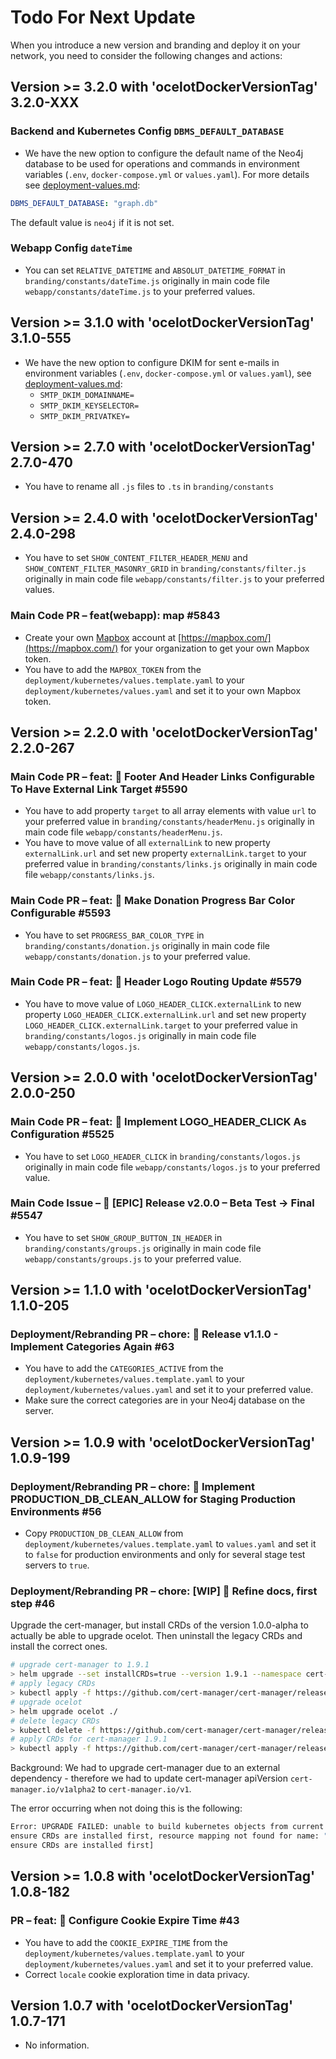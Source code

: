# Todo For Next Update

When you introduce a new version and branding and deploy it on your network, you need to consider the following changes and actions:

## Version >= 3.2.0 with 'ocelotDockerVersionTag' 3.2.0-XXX

### Backend and Kubernetes Config `DBMS_DEFAULT_DATABASE`

- We have the new option to configure the default name of the Neo4j database to be used for operations and commands in environment variables (`.env`, `docker-compose.yml` or `values.yaml`).
For more details see  [deployment-values.md](deployment-values.md):

```yaml
DBMS_DEFAULT_DATABASE: "graph.db"
```

The default value is `neo4j` if it is not set.

### Webapp Config `dateTime`

- You can set `RELATIVE_DATETIME` and `ABSOLUT_DATETIME_FORMAT` in `branding/constants/dateTime.js` originally in main code file `webapp/constants/dateTime.js` to your preferred values.

## Version >= 3.1.0 with 'ocelotDockerVersionTag' 3.1.0-555

- We have the new option to configure DKIM for sent e-mails in environment variables (`.env`, `docker-compose.yml` or `values.yaml`), see [deployment-values.md](deployment-values.md):
  - `SMTP_DKIM_DOMAINNAME=`
  - `SMTP_DKIM_KEYSELECTOR=`
  - `SMTP_DKIM_PRIVATKEY=`

## Version >= 2.7.0 with 'ocelotDockerVersionTag' 2.7.0-470

- You have to rename all `.js` files  to `.ts` in `branding/constants`

## Version >= 2.4.0 with 'ocelotDockerVersionTag' 2.4.0-298

- You have to set `SHOW_CONTENT_FILTER_HEADER_MENU` and `SHOW_CONTENT_FILTER_MASONRY_GRID` in `branding/constants/filter.js` originally in main code file `webapp/constants/filter.js` to your preferred values.

### Main Code PR –  feat(webapp): map #5843

- Create your own [Mapbox](https://mapbox.com/) account at [https://mapbox.com/](https://mapbox.com/) for your organization to get your own Mapbox token.
- You have to add the `MAPBOX_TOKEN` from the `deployment/kubernetes/values.template.yaml` to your `deployment/kubernetes/values.yaml` and set it to your own Mapbox token.

## Version >= 2.2.0 with 'ocelotDockerVersionTag' 2.2.0-267

### Main Code PR – feat: 🍰 Footer And Header Links Configurable To Have External Link Target #5590

- You have to add property `target` to all array elements with value `url` to your preferred value in `branding/constants/headerMenu.js` originally in main code file `webapp/constants/headerMenu.js`.
- You have to move value of all `externalLink` to new property `externalLink.url` and set new property `externalLink.target` to your preferred value in `branding/constants/links.js` originally in main code file `webapp/constants/links.js`.

### Main Code PR – feat: 🍰 Make Donation Progress Bar Color Configurable #5593

- You have to set `PROGRESS_BAR_COLOR_TYPE` in `branding/constants/donation.js` originally in main code file `webapp/constants/donation.js` to your preferred value.

### Main Code PR – feat: 🍰 Header Logo Routing Update #5579

- You have to move value of `LOGO_HEADER_CLICK.externalLink` to new property `LOGO_HEADER_CLICK.externalLink.url` and set new property `LOGO_HEADER_CLICK.externalLink.target` to your preferred value in `branding/constants/logos.js` originally in main code file `webapp/constants/logos.js`.

## Version >= 2.0.0 with 'ocelotDockerVersionTag' 2.0.0-250

### Main Code PR – feat: 🍰 Implement LOGO_HEADER_CLICK As Configuration #5525

- You have to set `LOGO_HEADER_CLICK` in `branding/constants/logos.js` originally in main code file `webapp/constants/logos.js` to your preferred value.

### Main Code Issue – 🌟 [EPIC] Release v2.0.0 – Beta Test → Final #5547

- You have to set `SHOW_GROUP_BUTTON_IN_HEADER` in `branding/constants/groups.js` originally in main code file `webapp/constants/groups.js` to your preferred value.

## Version >= 1.1.0 with 'ocelotDockerVersionTag' 1.1.0-205

### Deployment/Rebranding PR – chore: 🍰 Release v1.1.0 - Implement Categories Again #63

- You have to add the `CATEGORIES_ACTIVE` from the `deployment/kubernetes/values.template.yaml` to your `deployment/kubernetes/values.yaml` and set it to your preferred value.
- Make sure the correct categories are in your Neo4j database on the server.

## Version >= 1.0.9 with 'ocelotDockerVersionTag' 1.0.9-199

### Deployment/Rebranding PR – chore: 🍰 Implement PRODUCTION_DB_CLEAN_ALLOW for Staging Production Environments #56

- Copy `PRODUCTION_DB_CLEAN_ALLOW` from `deployment/kubernetes/values.template.yaml` to `values.yaml` and set it to `false` for production environments and only for several stage test servers to `true`.

### Deployment/Rebranding PR – chore: [WIP] 🍰 Refine docs, first step #46

Upgrade the cert-manager, but install CRDs of the version 1.0.0-alpha to actually be able to upgrade ocelot. Then uninstall the legacy CRDs and install the correct ones.

```bash
# upgrade cert-manager to 1.9.1
> helm upgrade --set installCRDs=true --version 1.9.1 --namespace cert-manager cert-manager jetstack/cert-manager
# apply legacy CRDs
> kubectl apply -f https://github.com/cert-manager/cert-manager/releases/download/v1.0.0-alpha.1/cert-manager.crds.yaml
# upgrade ocelot
> helm upgrade ocelot ./
# delete legacy CRDs
> kubectl delete -f https://github.com/cert-manager/cert-manager/releases/download/v1.0.0-alpha.1/cert-manager.crds.yaml
# apply CRDs for cert-manager 1.9.1
> kubectl apply -f https://github.com/cert-manager/cert-manager/releases/download/v1.9.1/cert-manager.crds.yaml
```

Background: We had to upgrade cert-manager due to an external dependency - therefore we had to update cert-manager apiVersion `cert-manager.io/v1alpha2` to `cert-manager.io/v1`.

The error occurring when not doing this is the following:

```bash
Error: UPGRADE FAILED: unable to build kubernetes objects from current release manifest: [resource mapping not found for name: "letsencrypt-production" namespace: "" from "": no matches for kind "ClusterIssuer" in version "cert-manager.io/v1alpha2"
ensure CRDs are installed first, resource mapping not found for name: "letsencrypt-staging" namespace: "" from "": no matches for kind "ClusterIssuer" in version "cert-manager.io/v1alpha2"
ensure CRDs are installed first]
```

## Version >= 1.0.8 with 'ocelotDockerVersionTag' 1.0.8-182

### PR – feat: 🍰 Configure Cookie Expire Time #43

- You have to add the `COOKIE_EXPIRE_TIME` from the `deployment/kubernetes/values.template.yaml` to your `deployment/kubernetes/values.yaml` and set it to your preferred value.
- Correct `locale` cookie exploration time in data privacy.

## Version 1.0.7 with 'ocelotDockerVersionTag' 1.0.7-171

- No information.
